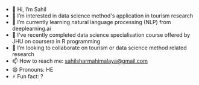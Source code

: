 * 👋 Hi, I’m Sahil
* 👀 I’m interested in data science method's application in tourism research
* 🌱 I’m currently learning natural language processing (NLP) from deeplearning.ai
* 🌱 I've recently completed data science specialisation course offered by JHU on coursera in R programming
* 💞️ I’m looking to collaborate on tourism or data science method related research
* 📫 How to reach me: [sahilsharmahimalaya@gmail.com](https://file+.vscode-resource.vscode-cdn.net/e:/personal_webpage/mailto:sahilsharmahimalaya@gmail.com)
* 😄 Pronouns: HE
* ⚡ Fun fact: ?
